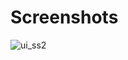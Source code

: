 # Screenshots

![ui_ss2](https://user-images.githubusercontent.com/54469544/140500567-70e99ddb-0ac4-4fe9-94f6-15b96307ed73.png)

